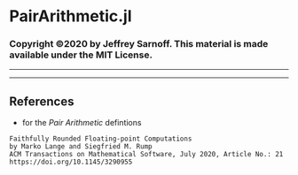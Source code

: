 # PairArithmetic.jl

### Copyright ©2020 by Jeffrey Sarnoff. This material is made available under the MIT License.

----



----

## References

- for the _Pair Arithmetic_ defintions
```
Faithfully Rounded Floating-point Computations
by Marko Lange and Siegfried M. Rump
ACM Transactions on Mathematical Software, July 2020, Article No.: 21
https://doi.org/10.1145/3290955
```
